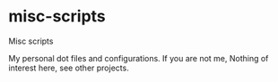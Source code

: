 # misc-scripts
Misc scripts

My personal dot files and configurations.
If you are not me, Nothing of interest here, see other projects.

